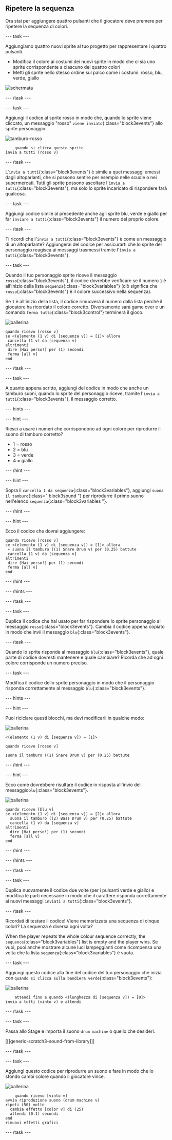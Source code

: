 ## Ripetere la sequenza

Ora stai per aggiungere quattro pulsanti che il giocatore deve premere per ripetere la sequenza di colori.

\--- task \---

Aggiungiamo quattro nuovi sprite al tuo progetto per rappresentare i quattro pulsanti.

+ Modifica il colore ai costumi dei nuovi sprite in modo che ci sia uno sprite corrispondente a ciascuno dei quattro colori
+ Metti gli sprite nello stesso ordine sul palco come i costumi: rosso, blu, verde, giallo

![schermata](images/colour-drums.png)

\--- /task \---

\--- task \---

Aggiungi il codice al sprite rosso in modo che, quando lo sprite viene cliccato, un messaggio "rosso" `viene inviato`{:class="block3events"} allo sprite personaggio:

![tamburo-rosso](images/red_drum.png)

```blocks3
    quando si clicca questo sprite
invia a tutti (rosso v)
```

\--- /task \---

L'`invia a tutti`{:class="block3events"} è simile a quei messaggi emessi dagli altoparlanti, che si possono sentire per esempio nelle scuole o nei supermercati. Tutti gli sprite possono ascoltare l'`invia a tutti`{:class="block3events"}, ma solo lo sprite incaricato di rispondere farà qualcosa.

\--- task \---

Aggiungi codice simile al precedente anche agli sprite blu, verde e giallo per far `inviare a tutti`{:class="block3events"} il numero del proprio colore.

\--- /task \---

Ti ricordi che l'`invia a tutti`{:class="block3events"} è come un messaggio di un altoparlante? Aggiungerai del codice per assicurarti che lo sprite del personaggio reagisca ai messaggi trasmessi tramite l'`invia a tutti`{:class="block3events"}.

\--- task \---

Quando il tuo personaggio sprite riceve il messaggio `rosso`{:class="block3events"}, il codice dovrebbe verificare se il numero `1` è all'inizio della lista `sequenza`{:class="block3variables"} (ciò significa che `rosso`{:class="block3events"} è il colore successivo nella sequenza).

Se `1` è all'inizio della lista, il codice rimuoverà il numero dalla lista perché il giocatore ha ricordato il colore corretto. Diversamente sarà game over e un comando `ferma tutto`{:class="block3control"} terminerà il gioco.

![ballerina](images/ballerina.png)

```blocks3
quando ricevo [rosso v]
se <(elemento (1 v) di [sequenza v]) = [1]> allora 
 cancella (1 v) da [sequenza v]
altrimenti 
 dire [Hai perso!] per (1) secondi
 ferma [all v]
end
```

\--- /task \---

\--- task \---

A quanto appena scritto, aggiungi del codice in modo che anche un tamburo suoni, quando lo sprite del personaggio riceve, tramite l'`invia a tutti`{:class="block3events"}, il messaggio corretto.

\--- hints \---

\--- hint \---

Riesci a usare i numeri che corrispondono ad ogni colore per riprodurre il suono di tamburo corretto?

+ 1 = rosso
+ 2 = blu
+ 3 = verde
+ 4 = giallo

\--- /hint \---

\--- hint \---

Sopra il `cancella 1 da sequenza`{:class="block3variables"}, aggiungi `suona il tamburo`{:class=" block3sound "} per riprodurre il primo suono nell'elenco `sequenza`{:class="block3variables "}.

\--- /hint \---

\--- hint \---

Ecco il codice che dovrai aggiungere:

```blocks3
quando ricevo [rosso v]
se <(elemento (1 v) di [sequenza v]) = [1]> allora 
 + suona il tamburo ((1) Snare Drum v) per (0.25) battute
 cancella (1 v) da [sequenza v]
altrimenti 
 dire [Hai perso!] per (1) secondi
 ferma [all v]
end
```

\--- /hint \---

\--- /hints \---

\--- /task \---

\--- task \---

Duplica il codice che hai usato per far rispondere lo sprite personaggio al messaggio `rosso`{:class="block3events"}. Cambia il codice appena copiato in modo che invii il messaggio `blu`{:class="block3events"}.

\--- /task \---

Quando lo sprite risponde al messaggio `blu`{:class="block3events"}, quale parte di codice dovresti mantenere e quale cambiare? Ricorda che ad ogni colore corrisponde un numero preciso.

\--- task \---

Modifica il codice dello sprite personaggio in modo che il personaggio risponda correttamente al messaggio `blu`{:class="block3events"}.

\--- hints \---

\--- hint \---

Puoi riciclare questi blocchi, ma devi modificarli in qualche modo:

![ballerina](images/ballerina.png)

```blocks3
<(elemento (1 v) di [sequenza v]) = [1]>

quando ricevo [rosso v]

suona il tamburo ((1) Snare Drum v) per (0.25) battute
```

\--- /hint \---

\--- hint \---

Ecco come dovrebbere risultare il codice in risposta all'invio del messaggio`blu`{:class="block3events"}.

![ballerina](images/ballerina.png)

```blocks3
quando ricevo [blu v]
se <(elemento (1 v) di [sequenza v]) = [2]> allora 
  suona il tamburo ((2) Bass Drum v) per (0.25) battute
  cancella (1 v) da [sequenza v]
altrimenti 
  dire [Hai perso!] per (1) secondi
  ferma [all v]
end
```

\--- /hint \---

\--- /hints \---

\--- /task \---

\--- task \---

Duplica nuovamente il codice due volte (per i pulsanti verde e giallo) e modifica le parti necessarie in modo che il carattere risponda correttamente ai nuovi messaggi `inviati a tutti`{:class="block3events"}.

\--- /task \---

Ricordati di testare il codice! Viene memorizzata una sequenza di cinque colori? La sequenza è diversa ogni volta?

When the player repeats the whole colour sequence correctly, the `sequence`{:class="block3variables"} list is empty and the player wins. Se vuoi, puoi anche mostrare alcune luci lampeggianti come ricompensa una volta che la lista `sequenza`{:class="block3variables"} è vuota.

\--- task \---

Aggiungi questo codice alla fine del codice del tuo personaggio che inizia con `quando si clicca sulla bandiera verde`{:class="block3events"}:

![ballerina](images/ballerina.png)

```blocks3
    attendi fino a quando <(lunghezza di [sequenza v]) = [0]>
invia a tutti (vinto v) e attendi
```

\--- /task \---

\--- task \---

Passa allo Stage e importa il suono `drum machine` o quello che desideri.

[[[generic-scratch3-sound-from-library]]]

\--- /task \---

\--- task \---

Aggiungi questo codice per riprodurre un suono e fare in modo che lo sfondo cambi colore quando il giocatore vince.

![ballerina](images/stage.png)

```blocks3
    quando ricevo [vinto v]
avvia riproduzione suono (drum machine v)
ripeti (50) volte 
  cambia effetto [color v] di (25)
  attendi (0.1) secondi
end
rimuovi effetti grafici
```

\--- /task \---